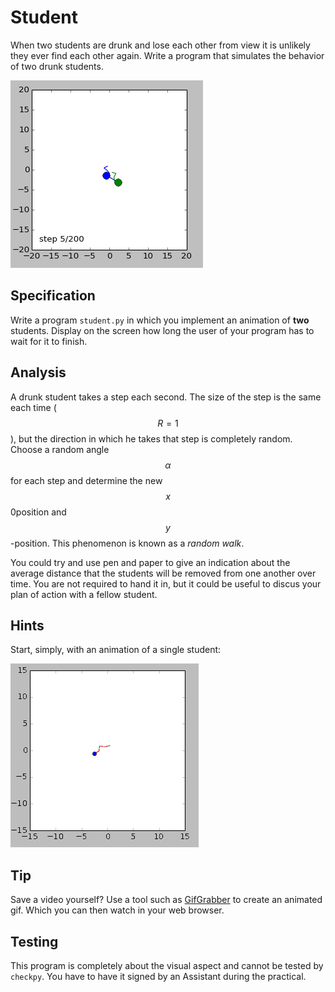 # Student

When two students are drunk and lose each other from view it is unlikely they ever find each other again. Write a program that simulates the behavior of two drunk students.

![](../../assets/AnimationRandomWalkDouble.gif)

## Specification

Write a program `student.py` in which you implement an animation of **two** students. Display on the screen how long the user of your program has to wait for it to finish.

## Analysis

A drunk student takes a step each second. The size of the step is the same each time ($$R = 1$$), but the direction in which he takes that step is completely random. Choose a random angle $$\alpha$$ for each step and determine the new $$x$$0position and $$y$$-position. This phenomenon is known as a *random walk*.

You could try and use pen and paper to give an indication about the average distance that the students will be removed from one another over time. You are not required to hand it in, but it could be useful to discus your plan of action with a fellow student.


## Hints

Start, simply, with an animation of a single student:

![](../../assets/AnimationRandomWalk.gif)

## Tip

Save a video yourself? Use a tool such as [GifGrabber](http://www.gifgrabber.com) to create an animated gif. Which you can then watch in your web browser.

## Testing

This program is completely about the visual aspect and cannot be tested by `checkpy`. You have to have it signed by an Assistant during the practical.

